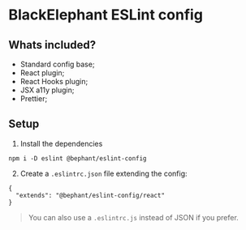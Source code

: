 # BlackElephant ESLint config

## Whats included?

- Standard config base;
- React plugin;
- React Hooks plugin;
- JSX a11y plugin;
- Prettier;

## Setup

1. Install the dependencies
```
npm i -D eslint @bephant/eslint-config
```

2. Create a `.eslintrc.json` file extending the config:
```
{
  "extends": "@bephant/eslint-config/react"
}
```

> You can also use a `.eslintrc.js` instead of JSON if you prefer.
